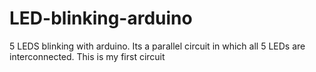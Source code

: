 # LED-blinking-arduino
5 LEDS blinking with arduino. Its a parallel circuit in which all 5 LEDs are interconnected. This is my first circuit
